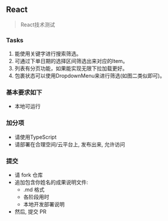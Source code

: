## React

> React技术测试


### Tasks




1. 能使用关键字进行搜索筛选。
2. 可通过下单日期的选择区间筛选出来对应的Item。
3. 列表有分页功能，如果能实现无限下拉加载更好。
4. 包裹状态可以使用DropdownMenu来进行筛选(如图二类似即可)。


### 基本要求如下

- 本地可运行

### 加分项

- 请使用TypeScript
- 请部署在合理空间/云平台上, 发布出来, 允许访问


### 提交

- 请 fork 仓库
- 追加包含你姓名的成果说明文件:
    + .md 格式
    + 各阶段用时
    + 本地开发部署说明
- 然后, 提交 PR